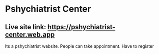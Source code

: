 # Pshychiatrist Center

## Live site link: https://pshychiatrist-center.web.app

Its a pshychiatrist website.
People can take appointment.
Have to register